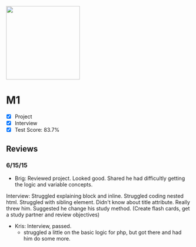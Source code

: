 <img width="200px" src="https://lh4.googleusercontent.com/-byt-u1GHYMc/VO5fCzfPkmI/AAAAAAAABE4/AJxUndqIxiI/s1198-no/Photo%2Bon%2B2-25-15%2Bat%2B4.41%2BPM%2B%25232.jpg">

# M1

- [x] Project 
- [x] Interview
- [x] Test Score: 83.7%

## Reviews

### 6/15/15
- Brig:
Reviewed project. Looked good. Shared he had difficultly getting the logic and variable concepts.

Interview: Struggled explaining block and inline. Struggled coding nested html. Struggled with sibling element. Didn't know about title attribute. Really threw him. Suggested he change his study method. (Create flash cards, get a study partner and review objectives)

- Kris: Interview, passed. 
  - struggled a little on the basic logic for php, but got there and had him do some more. 
